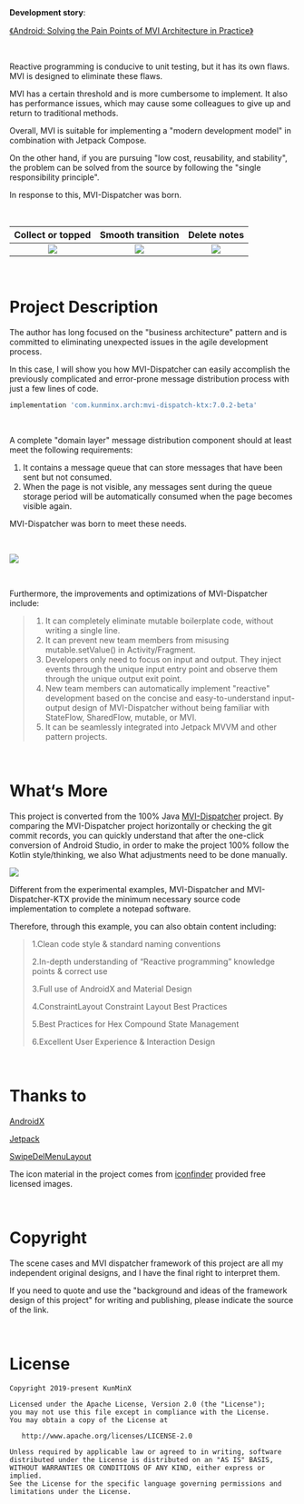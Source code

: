 &nbsp;

**Development story**:

[《Android: Solving the Pain Points of MVI Architecture in Practice》](https://blog.devgenius.io/android-solving-the-pain-points-of-mvi-architecture-in-practice-4971fa9ed9c0)

&nbsp;

Reactive programming is conducive to unit testing, but it has its own flaws. MVI is designed to eliminate these flaws.

MVI has a certain threshold and is more cumbersome to implement. It also has performance issues, which may cause some colleagues to give up and return to traditional methods.

Overall, MVI is suitable for implementing a "modern development model" in combination with Jetpack Compose.

On the other hand, if you are pursuing "low cost, reusability, and stability", the problem can be solved from the source by following the "single responsibility principle".

In response to this, MVI-Dispatcher was born.

&nbsp;

|                      Collect or topped                       |                      Smooth transition                       |                         Delete notes                         |
| :----------------------------------------------------------: | :----------------------------------------------------------: | :----------------------------------------------------------: |
| ![](https://images.xiaozhuanlan.com/photo/2022/3555d17b46e04054154916d00f1214f8.gif) | ![](https://images.xiaozhuanlan.com/photo/2022/d20a18e90cda8aa1f7d6977dca7b7135.gif) | ![](https://images.xiaozhuanlan.com/photo/2022/5786c16f17612661b0b490dd40e78608.gif) |

&nbsp;

# Project Description

The author has long focused on the "business architecture" pattern and is committed to eliminating unexpected issues in the agile development process.

In this case, I will show you how MVI-Dispatcher can easily accomplish the previously complicated and error-prone message distribution process with just a few lines of code.

```Groovy
implementation 'com.kunminx.arch:mvi-dispatch-ktx:7.0.2-beta'
```

&nbsp;

A complete "domain layer" message distribution component should at least meet the following requirements:

1. It contains a message queue that can store messages that have been sent but not consumed.
2. When the page is not visible, any messages sent during the queue storage period will be automatically consumed when the page becomes visible again.

MVI-Dispatcher was born to meet these needs.

&nbsp;

![](https://s2.loli.net/2023/05/18/ZcCg4p7xEXU2aJn.jpg)

&nbsp;

Furthermore, the improvements and optimizations of MVI-Dispatcher include:

> 1. It can completely eliminate mutable boilerplate code, without writing a single line.
> 2. It can prevent new team members from misusing mutable.setValue() in Activity/Fragment.
> 3. Developers only need to focus on input and output. They inject events through the unique input entry point and observe them through the unique output exit point.
> 4. New team members can automatically implement "reactive" development based on the concise and easy-to-understand input-output design of MVI-Dispatcher without being familiar with StateFlow, SharedFlow, mutable, or MVI.
> 5. It can be seamlessly integrated into Jetpack MVVM and other pattern projects.

&nbsp;

# What‘s More

This project is converted from the 100% Java [MVI-Dispatcher](https://github.com/KunMinX/MVI-Dispatcher) project. By comparing the MVI-Dispatcher project horizontally or checking the git commit records, you can quickly understand that after the one-click conversion of Android Studio, in order to make the project 100% follow the Kotlin style/thinking, we also What adjustments need to be done manually.

![](https://s2.loli.net/2023/05/18/5GIBvjxLCQEtRdf.jpg)

Different from the experimental examples, MVI-Dispatcher and MVI-Dispatcher-KTX provide the minimum necessary source code implementation to complete a notepad software.

Therefore, through this example, you can also obtain content including:

> 1.Clean code style & standard naming conventions
>
> 2.In-depth understanding of “Reactive programming” knowledge points & correct use
>
> 3.Full use of AndroidX and Material Design
>
> 4.ConstraintLayout Constraint Layout Best Practices
>
> 5.Best Practices for Hex Compound State Management
>
> 6.Excellent User Experience & Interaction Design

&nbsp;

# Thanks to

[AndroidX](https://developer.android.google.cn/jetpack/androidx)

[Jetpack](https://developer.android.google.cn/jetpack/)

[SwipeDelMenuLayout](https://github.com/mcxtzhang/SwipeDelMenuLayout)

The icon material in the project comes from [iconfinder](https://www.iconfinder.com/) provided free licensed images.

&nbsp;

# Copyright

The scene cases and MVI dispatcher framework of this project are all my independent original designs, and I have the final right to interpret them.

If you need to quote and use the "background and ideas of the framework design of this project" for writing and publishing, please indicate the source of the link.

&nbsp;

# License

```
Copyright 2019-present KunMinX

Licensed under the Apache License, Version 2.0 (the "License");
you may not use this file except in compliance with the License.
You may obtain a copy of the License at

   http://www.apache.org/licenses/LICENSE-2.0

Unless required by applicable law or agreed to in writing, software
distributed under the License is distributed on an "AS IS" BASIS,
WITHOUT WARRANTIES OR CONDITIONS OF ANY KIND, either express or implied.
See the License for the specific language governing permissions and
limitations under the License.
```

